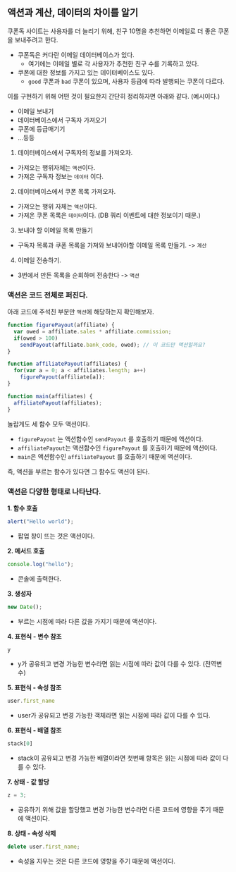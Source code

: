 액션과 계산, 데이터의 차이를 알기
---
쿠폰독 사이트는 사용자를 더 늘리기 위해, 친구 10명을 추천하면 이메일로 더 좋은 쿠폰을 보내주려고 한다.

- 쿠폰독은 커다란 이메일 데이터베이스가 있다.
  - 여기에는 이메일 별로 각 사용자가 추천한 친구 수를 기록하고 있다.
- 쿠폰에 대한 정보를 가지고 있는 데이터베이스도 있다.
  - `good` 쿠폰과 `bad` 쿠폰이 있으며, 사용자 등급에 따라 발행되는 쿠폰이 다르다.

이를 구현하기 위해 어떤 것이 필요한지 간단히 정리하자면 아래와 같다. (예시이다.)

- 이메일 보내기
- 데이터베이스에서 구독자 가져오기
- 쿠폰에 등급매기기
- ...등등

1. 데이터베이스에서 구독자의 정보를 가져오자.
- 가져오는 행위자체는 `액션`이다.
- 가져온 구독자 정보는 `데이터` 이다.

2. 데이터베이스에서 쿠폰 목록 가져오자.
- 가져오는 행위 자체는 `액션`이다.
- 가져온 쿠폰 목록은 `데이터`이다. (DB 쿼리 이벤트에 대한 정보이기 때문.)

3. 보내야 할 이메일 목록 만들기
- 구독자 목록과 쿠폰 목록을 가져와 보내어야할 이메일 목록 만들기. -> `계산`
4. 이메일 전송하기.
- 3번에서 만든 목록을 순회하며 전송한다 -> `액션`

### 액션은 코드 전체로 퍼진다.

아래 코드에 주석친 부분만 `액션`에 해당하는지 확인해보자.

```typescript
function figurePayout(affiliate) {
  var owed = affiliate.sales * affiliate.commission;
  if(owed > 100)
    sendPayout(affiliate.bank_code, owed); // 이 코드만 액션일까요?
}

function affiliatePayout(affiliates) {
  for(var a = 0; a < affiliates.length; a++)
    figurePayout(affiliate[a]);
}

function main(affiliates) {
  affiliatePayout(affiliates);
}

```

놀랍게도 세 함수 모두 액션이다.

- `figurePayout` 는 액션함수인 `sendPayout` 를 호출하기 때문에 액션이다.
- `affiliatePayout`는 액션함수인 `figurePayout` 를 호출하기 때문에 액션이다.
- `main`은 액션함수인 `affiliatePayout` 를 호출하기 때문에 액션이다.

즉, 액션을 부르는 함수가 있다면 그 함수도 액션이 된다.


### 액션은 다양한 형태로 나타난다.
**1. 함수 호출**
```typescript
alert("Hello world");
```
- 팝업 창이 뜨는 것은 액션이다.

**2. 메서드 호출**
```typescript
console.log("hello");
```
- 콘솔에 출력한다.

**3. 생성자**
```typescript
new Date();
```
- 부르는 시점에 따라 다른 값을 가지기 때문에 액션이다.

**4. 표현식 - 변수 참조**

```typescript
y
```
- y가 공유되고 변경 가능한 변수라면 읽는 시점에 따라 값이 다를 수 있다. (전역변수)

**5. 표현식 - 속성 참조**

```typescript jsx
user.first_name
```
- user가 공유되고 변경 가능한 객체라면 읽는 시점에 따라 값이 다를 수 있다.

**6. 표현식 - 배열 참조**
```typescript jsx
stack[0]
```
- stack이 공유되고 변경 가능한 배열이라면 첫번째 항목은 읽는 시점에 따라 값이 다를 수 있다.

**7. 상태 - 값 할당**
```typescript jsx
z = 3;
```
- 공유하기 위해 값을 할당했고 변경 가능한 변수라면 다른 코드에 영향을 주기 때문에 액션이다.

**8. 상태 - 속성 삭제**
```typescript jsx
delete user.first_name;
```
- 속성을 지우는 것은 다른 코드에 영향을 주기 때문에 액션이다.

